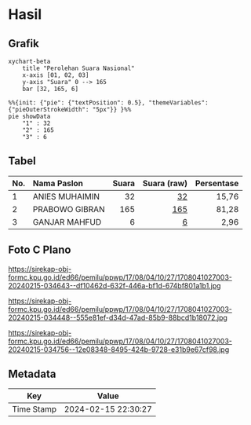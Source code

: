 # Hasil

## Grafik

```mermaid
xychart-beta
    title "Perolehan Suara Nasional"
    x-axis [01, 02, 03]
    y-axis "Suara" 0 --> 165
    bar [32, 165, 6]
```

```mermaid
%%{init: {"pie": {"textPosition": 0.5}, "themeVariables": {"pieOuterStrokeWidth": "5px"}} }%%
pie showData
    "1" : 32
    "2" : 165
    "3" : 6
```

## Tabel

| No. | Nama Paslon    | Suara | Suara (raw) | Persentase |
|:--- |:-------------- | -----:| -----------:| ----------:|
| 1   | ANIES MUHAIMIN | 32    | [32][p-1]   | 15,76      |
| 2   | PRABOWO GIBRAN | 165   | [165][p-2]  | 81,28      |
| 3   | GANJAR MAHFUD  | 6     | [6][p-3]    | 2,96       |


[p-1]: https://github.com/gigit-pemilu/pemilu-2024/blob/main/pilpres/hitung-suara/sub/17-bengkulu/sub/08-kepahiang/sub/04-kepahiang/sub/1027-padang-lekat/sub/003-tps/sub/paslon-1.txt
[p-2]: https://github.com/gigit-pemilu/pemilu-2024/blob/main/pilpres/hitung-suara/sub/17-bengkulu/sub/08-kepahiang/sub/04-kepahiang/sub/1027-padang-lekat/sub/003-tps/sub/paslon-2.txt
[p-3]: https://github.com/gigit-pemilu/pemilu-2024/blob/main/pilpres/hitung-suara/sub/17-bengkulu/sub/08-kepahiang/sub/04-kepahiang/sub/1027-padang-lekat/sub/003-tps/sub/paslon-3.txt

## Foto C Plano

https://sirekap-obj-formc.kpu.go.id/ed66/pemilu/ppwp/17/08/04/10/27/1708041027003-20240215-034643--df10462d-632f-446a-bf1d-674bf801a1b1.jpg

https://sirekap-obj-formc.kpu.go.id/ed66/pemilu/ppwp/17/08/04/10/27/1708041027003-20240215-034448--555e81ef-d34d-47ad-85b9-88bcd1b18072.jpg

https://sirekap-obj-formc.kpu.go.id/ed66/pemilu/ppwp/17/08/04/10/27/1708041027003-20240215-034756--12e08348-8495-424b-9728-e31b9e67cf98.jpg


## Metadata

| Key        | Value               |
| ---------- | ------------------- |
| Time Stamp | 2024-02-15 22:30:27 |



